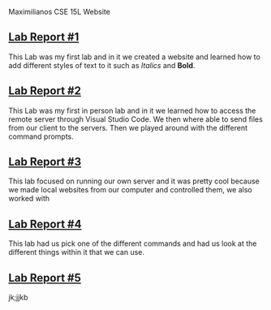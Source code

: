  Maximilianos CSE 15L Website


## [Lab Report #1](lab-report-1-week-0.html)

This Lab was my first lab and in it we created a website and learned how to add different styles of text to it such as *Italics* and **Bold**.


## [Lab Report #2](lab-report-2-week-1.html)

This Lab was my first in person lab and in it we learned how to access the remote server through Visual Studio Code. We then where able to send files from our client to the servers. Then we played around with the different command prompts.  

## [Lab Report #3](lab-report-week-3.html)

This lab focused on running our own server and it was pretty cool because we made local websites from our computer and controlled them, we also worked with 

## [Lab Report #4](lab-report4-week-3.md)

This lab had us pick one of the different commands and had us look at the different things within it that we can use.

## [Lab Report #5](lab-report-5-week-7.md)

jk;jjkb
